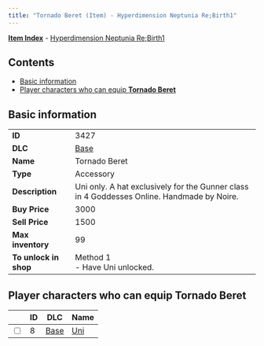 ```yaml
---
title: "Tornado Beret (Item) - Hyperdimension Neptunia Re;Birth1"
---
```


[**Item Index**](/neptunia/rb1/item/index.html) - [Hyperdimension Neptunia Re;Birth1](/neptunia/rb1)

## Contents

- [Basic information](#basic-information)
- [Player characters who can equip **Tornado Beret**](#player-characters-who-can-equip-tornado-beret)

## Basic information

|   |   |
| -- | -- |
| **ID** | 3427 |
| **DLC** | [Base](/neptunia/rb1/dlc/1-base.html) |
| **Name** | Tornado Beret |
| **Type** | Accessory |
| **Description** | Uni only. A hat exclusively for the Gunner class in 4 Goddesses Online. Handmade by Noire. |
| **Buy Price** | 3000 |
| **Sell Price** | 1500 |
| **Max inventory** | 99 |
| **To unlock in shop** | Method 1<br />- Have Uni unlocked. |


## Player characters who can equip **Tornado Beret**

|    | ID | DLC | Name |
| -- | -- | --- | ---- |
| <input type="checkbox" id="rb1-player-1-8" class="trackbox" /> | 8 | [Base](/neptunia/rb1/dlc/1-base.html) | [Uni](/neptunia/rb1/player/1-8-uni.html) |
